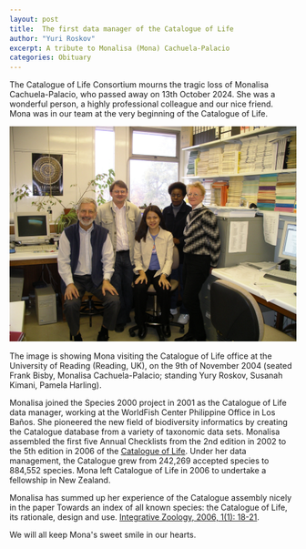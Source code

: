 ```yaml
---
layout: post
title:  The first data manager of the Catalogue of Life
author: "Yuri Roskov"
excerpt: A tribute to Monalisa (Mona) Cachuela-Palacio
categories: Obituary
---
```


The Catalogue of Life Consortium mourns the tragic loss of Monalisa Cachuela-Palacio, who passed away on 13th October 2024. She was a wonderful person, a highly professional colleague and our nice friend. Mona was in our team at the very beginning of the Catalogue of Life.

![Monalisa Cachuela-Palacio](/images/posts/Monalisa.JPG)

The image is showing Mona visiting the Catalogue of Life office at the University of Reading (Reading, UK), on the 9th of November 2004 (seated Frank Bisby, Monalisa Cachuela-Palacio; standing Yury Roskov, Susanah Kimani, Pamela Harling).

Monalisa joined the Species 2000 project in 2001 as the Catalogue of Life data manager, working at the WorldFish Center Philippine Office in Los Baños. She pioneered the new field of biodiversity informatics by creating the Catalogue database from a variety of taxonomic data sets. Monalisa assembled the first five Annual Checklists from the 2nd edition in 2002 to the 5th edition in 2006 of the [Catalogue of Life](http://www.catalogueoflife.org/annual-checklist/2006/info_2006_checklist.php). Under her data management, the Catalogue grew from 242,269 accepted species to 884,552 species. Mona left Catalogue of Life in 2006 to undertake a fellowship in New Zealand.

Monalisa has summed up her experience of the Catalogue assembly nicely in the paper Towards an index of all known species: the Catalogue of Life, its rationale, design and use. [Integrative Zoology, 2006, 1(1): 18-21](https://onlinelibrary.wiley.com/doi/10.1111/j.1749-4877.2006.00007.x).

We will all keep Mona's sweet smile in our hearts.
